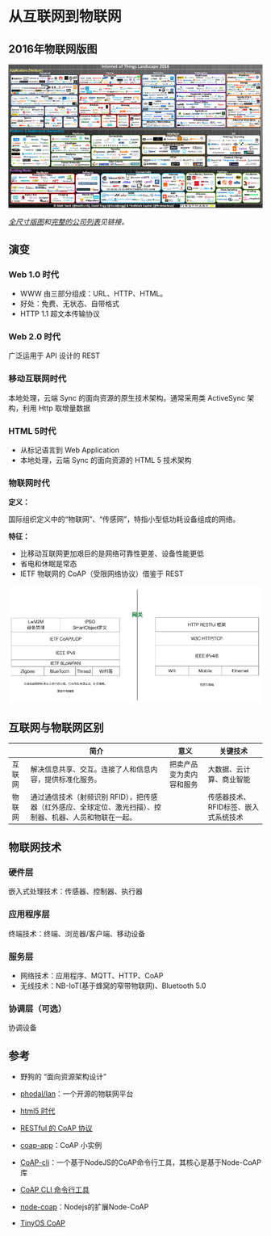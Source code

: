 # 从互联网到物联网

## 2016年物联网版图

![Internet-of-Things-2016](../img/Internet-of-Things-2016_sm.png)

*[全尺寸版图](http://mattturck.com/wp-content/uploads/2016/03/Internet-of-Things-2016.png)和[完整的公司列表](http://dfkoz.com/iot-landscape/)见链接。*

## 演变

### Web 1.0 时代

- WWW 由三部分组成：URL、HTTP、HTML。
- 好处：免费、无状态、自带格式
- HTTP 1.1 超文本传输协议

### Web 2.0 时代

广泛运用于 API 设计的 REST

### 移动互联网时代

本地处理，云端 Sync 的面向资源的原生技术架构。通常采用类 ActiveSync 架构，利用 Http 取增量数据

### HTML 5时代

- 从标记语言到 Web Application
- 本地处理，云端 Sync 的面向资源的 HTML 5 技术架构

### 物联网时代

**定义：**

国际组织定义中的“物联网”、“传感网”，特指小型低功耗设备组成的网络。

**特征：**

- 比移动互联网更加艰巨的是网络可靠性更差、设备性能更低
- 省电和休眠是常态
- IETF 物联网的 CoAP（受限网络协议）借鉴于 REST

![对比IETF物联网 CoAP 和 传统互联网 REST](../img/ietf-coap.png)

## 互联网与物联网区别

|      | 简介                                       | 意义           | 关键技术                 |
| ---- | ---------------------------------------- | ------------ | -------------------- |
| 互联网  | 解决信息共享、交互。连接了人和信息内容，提供标准化服务。             | 把卖产品变为卖内容和服务 | 大数据、云计算、商业智能         |
| 物联网  | 通过通信技术（射频识别 RFID），把传感器（红外感应、全球定位、激光扫描）、控制器、机器、人员和物联在一起。 |              | 传感器技术、RFID标签、嵌入式系统技术 |

## 物联网技术

### 硬件层

嵌入式处理技术：传感器、控制器、执行器

### 应用程序层

终端技术：终端、浏览器/客户端、移动设备

### 服务层

- 网络技术：应用程序、MQTT、HTTP、CoAP
- 无线技术：NB-IoT(基于蜂窝的窄带物联网)、Bluetooth 5.0

### 协调层（可选）

协调设备

## 参考

- 野狗的 “面向资源架构设计”

- [phodal/lan](https://github.com/phodal/lan)：一个开源的物联网平台

- [html5 时代](../html/html5.html)

- [RESTful 的 CoAP 协议](http://www.ituring.com.cn/tupubarticle/3795)

- [coap-app](https://github.com/TingGe/tingge.github.io/tree/master/lab/coap-app)：CoAP 小实例

- [CoAP-cli](https://github.com/mcollina/coap-cli)：一个基于NodeJS的CoAP命令行工具，其核心是基于Node-CoAP库

- [CoAP CLI 命令行工具](https://www.phodal.com/blog/coap-command-line-tools-set/)

- [node-coap](https://github.com/mcollina/node-coap)：Nodejs的扩展Node-CoAP

- [TinyOS CoAP](http://tinyos.stanford.edu/tinyos-wiki/index.php/CoAP)

  ​